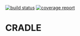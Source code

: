 [![build status](https://gitlab.com/mghpi/cradle/badges/master/build.svg)](https://gitlab.com/mghpi/cradle/commits/master)
[![coverage report](https://gitlab.com/mghpi/cradle/badges/master/coverage.svg)](https://gitlab.com/mghpi/cradle/commits/master)

# CRADLE
